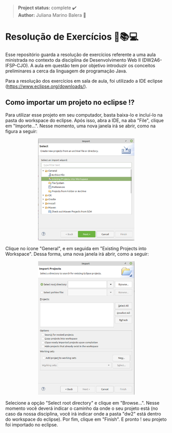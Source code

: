 > **Project status:** complete :heavy_check_mark: </br>
> **Author:** Juliana Marino Balera :busts_in_silhouette:

# Resolução de Exercícios :memo::books::computer:

Esse repositório guarda a resolução de exercícios referente a uma aula ministrada no contexto da disciplina de Desenvolvimento Web II (DW2A6-IFSP-CJO). 
A aula em questão tem por objetivo introduzir os conceitos preliminares a cerca da linguagem de programação Java.

Para a resolução dos exercícios em sala de aula, foi utilizado a IDE eclipse (https://www.eclipse.org/downloads/). 

## Como importar um projeto no eclipse :interrobang:

Para utilizar esse projeto em seu computador, basta baixa-lo e incluí-lo na pasta do workspace do eclipse. Após isso, abra a IDE, na aba "File", clique em "Importe...". Nesse momento, uma nova janela irá se abrir, como na figura a seguir:


<p align="center"><img src="tela1.png" width="300x" /></p>

Clique no ícone "General", e em seguida em "Existing Projects into Workspace". Dessa forma, uma nova janela irá abrir, como a seguir:

<p align="center"><img src="tela2.png" width="300x" /></p>

Selecione a opção "Select root directory" e clique em "Browse...". Nesse momento você deverá indicar o caminho da onde o seu projeto está (no caso da nossa disciplina, você irá indicar onde a pasta "dw2" está dentro do workspace do eclipse). Por fim, clique em "Finish". E pronto ! seu projeto foi importado no eclipse.  




